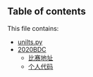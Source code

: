## Table of contents

This file contains:

* [unilts.py](./unilts.py)
* [2020BDC](./2020BDC)
    * [比赛地址](https://competition.huaweicloud.com/information/1000037843/bdc2020)
    * [个人代码](./2020BDC)